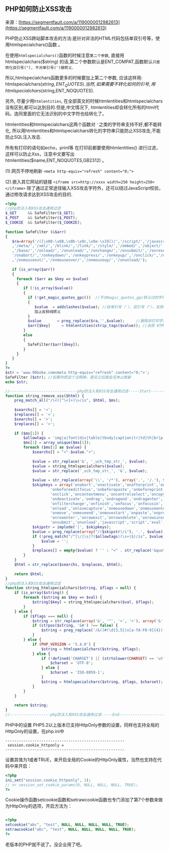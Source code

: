 ## PHP如何防止XSS攻击

来源：[https://segmentfault.com/a/1190000012982613](https://segmentfault.com/a/1190000012982613)

PHP防止XSS跨站脚本攻击的方法:是针对非法的HTML代码包括单双引号等，使用htmlspecialchars()函数 。

在使用`htmlspecialchars()`函数的时候注意`第二个参数`, 直接用htmlspecialchars($string) 的话,第二个参数默认是ENT_COMPAT,函数默认`只是转化双引号("), 不对单引号(')做转义`.

所以,htmlspecialchars函数更多的时候要加上第二个参数, 应该这样用: htmlspecialchars($string,ENT_QUOTES).当然,如果需要不转化如何的引号,用htmlspecialchars($string,ENT_NOQUOTES).

另外, 尽量少用`htmlentities`, 在全部英文的时候htmlentities和htmlspecialchars没有区别,都可以达到目的.但是,中文情况下, htmlentities却会转化所有的html代码，连同里面的它无法识别的中文字符也给转化了。

htmlentities和htmlspecialchars这两个函数对 `'`之类的字符串支持不好,都不能转化, 所以用htmlentities和htmlspecialchars转化的字符串只能防止XSS攻击,不能防止SQL注入攻击.

所有有打印的语句如echo，print等 在打印前都要使用htmlentities() 进行过滤，这样可以防止Xss，注意中文要写出htmlentities($name,ENT_NOQUOTES,GB2312) 。

(1).网页不停地刷新 `<meta http-equiv="refresh" content="0;">`

(2).嵌入其它网站的链接 `<iframe src=http://xxxx width=250 height=250></iframe>`  除了通过正常途径输入XSS攻击字符外，还可以绕过JavaScript校验，通过修改请求达到XSS攻击的目的.

```php
<?php
//php防注入和XSS攻击通用过滤
$_GET     && SafeFilter($_GET);
$_POST    && SafeFilter($_POST);
$_COOKIE  && SafeFilter($_COOKIE);
  
function SafeFilter (&$arr) 
{
   $ra=Array('/([\x00-\x08,\x0b-\x0c,\x0e-\x19])/','/script/','/javascript/','/vbscript/','/expression/','/applet/'
   ,'/meta/','/xml/','/blink/','/link/','/style/','/embed/','/object/','/frame/','/layer/','/title/','/bgsound/'
   ,'/base/','/onload/','/onunload/','/onchange/','/onsubmit/','/onreset/','/onselect/','/onblur/','/onfocus/',
   '/onabort/','/onkeydown/','/onkeypress/','/onkeyup/','/onclick/','/ondblclick/','/onmousedown/','/onmousemove/'
   ,'/onmouseout/','/onmouseover/','/onmouseup/','/onunload/');
     
   if (is_array($arr))
   {
     foreach ($arr as $key => $value) 
     {
        if (!is_array($value))
        {
          if (!get_magic_quotes_gpc())  //不对magic_quotes_gpc转义过的字符使用addslashes(),避免双重转义。
          {
             $value  = addslashes($value); //给单引号（'）、双引号（"）、反斜线（\）与 NUL（NULL 字符）
             加上反斜线转义
          }
          $value       = preg_replace($ra,'',$value);     //删除非打印字符，粗暴式过滤xss可疑字符串
          $arr[$key]     = htmlentities(strip_tags($value)); //去除 HTML 和 PHP 标记并转换为 HTML 实体
        }
        else
        {
          SafeFilter($arr[$key]);
        }
     }
   }
}
?>
$str = 'www.90boke.com<meta http-equiv="refresh" content="0;">';
SafeFilter ($str); //如果你把这个注释掉，提交之后就会无休止刷新
echo $str;
```

```php
//------------------------------php防注入和XSS攻击通用过滤-----Start--------------------------------------------//
function string_remove_xss($html) {
    preg_match_all("/\<([^\<]+)\>/is", $html, $ms);
 
    $searchs[] = '<';
    $replaces[] = '<';
    $searchs[] = '>';
    $replaces[] = '>';
 
    if ($ms[1]) {
        $allowtags = 'img|a|font|div|table|tbody|caption|tr|td|th|br|p|b|strong|i|u|em|span|ol|ul|li|blockquote';
        $ms[1] = array_unique($ms[1]);
        foreach ($ms[1] as $value) {
            $searchs[] = "<".$value.">";
 
            $value = str_replace('&', '_uch_tmp_str_', $value);
            $value = string_htmlspecialchars($value);
            $value = str_replace('_uch_tmp_str_', '&', $value);
 
            $value = str_replace(array('\\', '/*'), array('.', '/.'), $value);
            $skipkeys = array('onabort','onactivate','onafterprint','onafterupdate','onbeforeactivate','onbeforecopy','onbeforecut','onbeforedeactivate',
                    'onbeforeeditfocus','onbeforepaste','onbeforeprint','onbeforeunload','onbeforeupdate','onblur','onbounce','oncellchange','onchange',
                    'onclick','oncontextmenu','oncontrolselect','oncopy','oncut','ondataavailable','ondatasetchanged','ondatasetcomplete','ondblclick',
                    'ondeactivate','ondrag','ondragend','ondragenter','ondragleave','ondragover','ondragstart','ondrop','onerror','onerrorupdate',
                    'onfilterchange','onfinish','onfocus','onfocusin','onfocusout','onhelp','onkeydown','onkeypress','onkeyup','onlayoutcomplete',
                    'onload','onlosecapture','onmousedown','onmouseenter','onmouseleave','onmousemove','onmouseout','onmouseover','onmouseup','onmousewheel',
                    'onmove','onmoveend','onmovestart','onpaste','onpropertychange','onreadystatechange','onreset','onresize','onresizeend','onresizestart',
                    'onrowenter','onrowexit','onrowsdelete','onrowsinserted','onscroll','onselect','onselectionchange','onselectstart','onstart','onstop',
                    'onsubmit','onunload','javascript','script','eval','behaviour','expression','style','class');
            $skipstr = implode('|', $skipkeys);
            $value = preg_replace(array("/($skipstr)/i"), '.', $value);
            if (!preg_match("/^[\/|\s]?($allowtags)(\s+|$)/is", $value)) {
                $value = '';
            }
            $replaces[] = empty($value) ? '' : "<" . str_replace('&quot;', '"', $value) . ">";
        }
    }
    $html = str_replace($searchs, $replaces, $html);
 
    return $html;
}
//php防注入和XSS攻击通用过滤 
function string_htmlspecialchars($string, $flags = null) {
    if (is_array($string)) {
        foreach ($string as $key => $val) {
            $string[$key] = string_htmlspecialchars($val, $flags);
        }
    } else {
        if ($flags === null) {
            $string = str_replace(array('&', '"', '<', '>'), array('&', '&quot;', '<', '>'), $string);
            if (strpos($string, '&#') !== false) {
                $string = preg_replace('/&((#(\d{3,5}|x[a-fA-F0-9]{4}));)/', '&\\1', $string);
            }
        } else {
            if (PHP_VERSION < '5.4.0') {
                $string = htmlspecialchars($string, $flags);
            } else {
                if (!defined('CHARSET') || (strtolower(CHARSET) == 'utf-8')) {
                    $charset = 'UTF-8';
                } else {
                    $charset = 'ISO-8859-1';
                }
                $string = htmlspecialchars($string, $flags, $charset);
            }
        }
    }
 
    return $string;
}
//------------------php防注入和XSS攻击通用过滤-----End--------------------------------------------//
```

PHP中的设置 
PHP5.2以上版本已支持HttpOnly参数的设置，同样也支持全局的HttpOnly的设置，在php.ini中

```
----------------------------------------------------- 
 session.cookie_httponly = 
-----------------------------------------------------
```

设置其值为1或者TRUE，来开启全局的Cookie的HttpOnly属性，当然也支持在代码中来开启：

```php
<?php 
ini_set("session.cookie_httponly", 1);   
// or session_set_cookie_params(0, NULL, NULL, NULL, TRUE);   
?>
```

Cookie操作函数setcookie函数和setrawcookie函数也专门添加了第7个参数来做为HttpOnly的选项，开启方法为：

```php

<?php  
setcookie("abc", "test", NULL, NULL, NULL, NULL, TRUE);   
setrawcookie("abc", "test", NULL, NULL, NULL, NULL, TRUE);  
?>
```

老版本的PHP就不说了。没企业用了吧。

